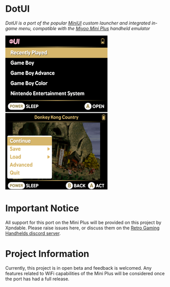 # DotUI

_DotUI is a port of the popular [MiniUI](https://github.com/shauninman/MiniUI) custom launcher and integrated in-game menu, compatible with the [Miyoo Mini Plus](https://www.aliexpress.com/item/1005005215387485.html) handheld emulator_

<img src="github/main.png" width=320 /> <img src="github/menu.png" width=320 />

# Important Notice

All support for this port on the Mini Plus will be provided on this project by Xpndable. Please raise issues here, or discuss them on the [Retro Gaming Handhelds discord server](https://discord.gg/retro-game-handhelds-529983248114122762).

# Project Information

Currently, this project is in open beta and feedback is welcomed. Any features related to WiFi capabilities of the Mini Plus will be considered once the port has had a full release.